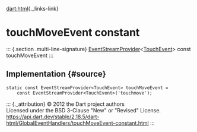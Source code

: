 [dart:html](../../dart-html/dart-html-library){._links-link}

touchMoveEvent constant
=======================

::: {.section .multi-line-signature}
[EventStreamProvider](../eventstreamprovider-class)\<[TouchEvent](../touchevent-class)\>
const touchMoveEvent
:::

Implementation {#source}
--------------

``` {.language-dart data-language="dart"}
static const EventStreamProvider<TouchEvent> touchMoveEvent =
    const EventStreamProvider<TouchEvent>('touchmove');
```

::: {._attribution}
© 2012 the Dart project authors\
Licensed under the BSD 3-Clause \"New\" or \"Revised\" License.\
<https://api.dart.dev/stable/2.18.5/dart-html/GlobalEventHandlers/touchMoveEvent-constant.html>
:::
